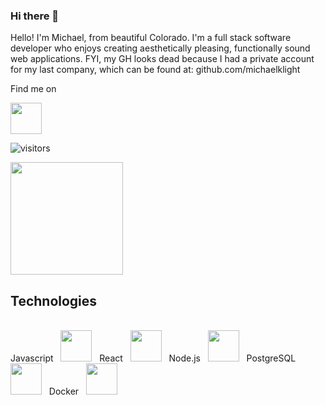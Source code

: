 ### Hi there 👋
Hello! I'm Michael, from beautiful Colorado. I'm a full stack software developer who enjoys creating aesthetically pleasing, functionally sound web applications. FYI, my GH looks dead because I had a private account for my last company, which can be found at:
github.com/michaelklight

Find me on
<div>
  <a href="https://linkedin.com/in/michaelklight">
           <img height="50em" src="https://1000logos.net/wp-content/uploads/2017/03/Linkedin-Logo.png">
  </a>
</div>


![visitors](https://visitor-badge.glitch.me/badge?page_id=mlight06.mlight06)

<img height="180em" src="https://github-readme-stats.vercel.app/api?username=mlight06&show_icons=true&hide_border=true&&count_private=true&include_all_commits=true" />

## Technologies 
<br>
<div>
  <span>
   Javascript  &nbsp <img height="50em" src="https://www.w3schools.com/whatis/img_js.png" />
  </span>
  &nbsp
  <span>
    React  &nbsp <img height="50em" src="https://upload.wikimedia.org/wikipedia/commons/thumb/a/a7/React-icon.svg/1200px-React-icon.svg.png" />
  </span>
  &nbsp
  <span>
    Node.js &nbsp <img height="50em" src="https://cdn.pixabay.com/photo/2015/04/23/17/41/node-js-736399__480.png" />
  </span>
  &nbsp
  <span>
    PostgreSQL &nbsp <img height="50em" src="https://upload.wikimedia.org/wikipedia/commons/thumb/2/29/Postgresql_elephant.svg/1200px-Postgresql_elephant.svg.png" />
  </span>
  &nbsp
    Docker &nbsp  <img height="50em" src="https://ms-azuretools.gallerycdn.vsassets.io/extensions/ms-azuretools/vscode-docker/1.18.0/1637001306874/Microsoft.VisualStudio.Services.Icons.Default" />
  </span>
</div>

<!--
**mlight06/mlight06** is a ✨ _special_ ✨ repository because its `README.md` (this file) appears on your GitHub profile.

Here are some ideas to get you started:

- 🔭 I’m currently working on ...
- 🌱 I’m currently learning ...
- 👯 I’m looking to collaborate on ...
- 🤔 I’m looking for help with ...
- 💬 Ask me about ...
- 📫 How to reach me: ...
- 😄 Pronouns: ...
- ⚡ Fun fact: ...
-->
